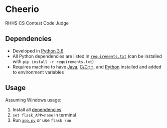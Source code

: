 # Cheerio
RHHS CS Contest Code Judge

## Dependencies
* Developed in [Python 3.6](https://www.python.org/downloads/release/python-360/)
* All Python dependencies are listed in [`requirements.txt`](./requirements.txt) (can be installed with `pip install -r requirements.txt`)
* Requires machine to have [Java](https://www.java.com/en/), [C/C++](http://www.cplusplus.com/), and [Python](https://www.python.org/) installed and added to environment variables

## Usage
Assuming Windows usage:
1. Install all [dependencies](#dependencies)
2. `set flask_APP=name` in terminal
3. Run [`app.py`](./app.py) or use `flask run`